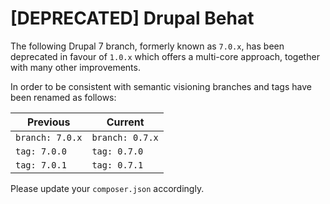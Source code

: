 # [DEPRECATED] Drupal Behat

The following Drupal 7 branch, formerly known as `7.0.x`, has been deprecated in favour of `1.0.x` which offers a
multi-core approach, together with many other improvements.

In order to be consistent with semantic visioning branches and tags have been renamed as follows:
 
| Previous | Current |
|----------|---------|
| `branch: 7.0.x` | `branch: 0.7.x` |
| `tag: 7.0.0` | `tag: 0.7.0` |
| `tag: 7.0.1` | `tag: 0.7.1` |

Please update your `composer.json` accordingly.
